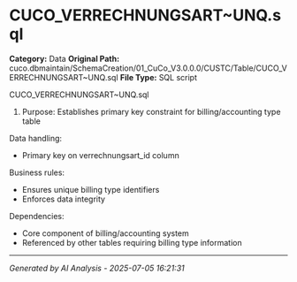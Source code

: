# CUCO_VERRECHNUNGSART~UNQ.sql

**Category:** Data
**Original Path:** cuco.dbmaintain/SchemaCreation/01_CuCo_V3.0.0.0/CUSTC/Table/CUCO_VERRECHNUNGSART~UNQ.sql
**File Type:** SQL script

CUCO_VERRECHNUNGSART~UNQ.sql
1. Purpose: Establishes primary key constraint for billing/accounting type table

Data handling:
- Primary key on verrechnungsart_id column

Business rules:
- Ensures unique billing type identifiers
- Enforces data integrity

Dependencies:
- Core component of billing/accounting system
- Referenced by other tables requiring billing type information

---
*Generated by AI Analysis - 2025-07-05 16:21:31*
